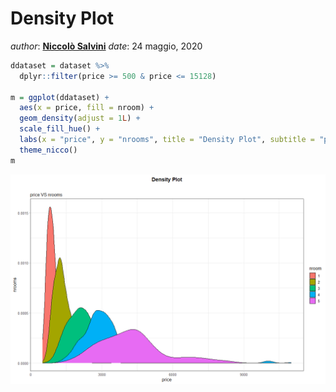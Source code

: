 Density Plot
================

*author*: **[Niccolò Salvini](https://niccolosalvini.netlify.app/)**
*date*: 24 maggio, 2020

``` r
ddataset = dataset %>%
  dplyr::filter(price >= 500 & price <= 15128)

m = ggplot(ddataset) +
  aes(x = price, fill = nroom) +
  geom_density(adjust = 1L) +
  scale_fill_hue() +
  labs(x = "price", y = "nrooms", title = "Density Plot", subtitle = "price VS nrooms") +
  theme_nicco()
m
```

![](imgOut/Density_Plot-1.png)<!-- -->
